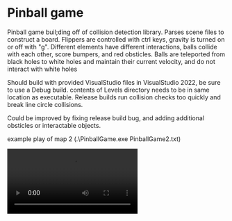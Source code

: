 # Pinball game
Pinball game buil;ding off of collision detection library. Parses scene files to construct a board. Flippers are controlled with ctrl keys, gravity is turned on or off with "g". Different elements have different interactions, balls collide with each other, score bumpers, and red obsticles. Balls are teleported from black holes to white holes and maintain their current velocity, and do not interact with white holes

Should build with provided VisualStudio files in VisualStudio 2022, be sure to use a Debug build. contents of Levels directory needs to be in same location as executable. Release builds run collision checks too quickly and break line circle collisions.

Could be improved by fixing release build bug, and adding additional obsticles or interactable objects.

example play of map 2 (.\PinballGame.exe PinballGame2.txt)

<video controls>
  <source src="https://github.com/trevorlecrone/PersonalAndSchool/blob/main/DemoImagesAndVideos/PinballDemo.mp4" type="video/mp4">
</video>
